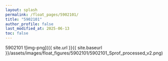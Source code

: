 ```yaml
---
layout: splash
permalink: /float_pages/5902101/
title: "5902101"
author_profile: false
last_modified_at: 2025-06-13
toc: false
---
```

 
5902101
![img-png]({{ site.url }}{{ site.baseurl }}/assets/images/float_figures/5902101/5902101_Sprof_processed_v2.png)